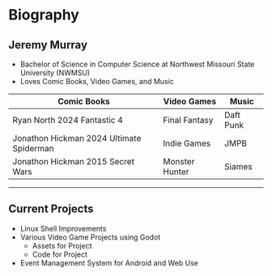 # Biography
## Jeremy Murray

- Bachelor of Science in Computer Science at Northwest Missouri State University (NWMSU)
- Loves Comic Books, Video Games, and Music

| Comic Books | Video Games | Music |
| ----------- | ----------- | ----- |
| Ryan North 2024 Fantastic 4 | Final Fantasy | Daft Punk |
| Jonathon Hickman 2024 Ultimate Spiderman | Indie Games | JMPB |
| Jonathon Hickman 2015 Secret Wars| Monster Hunter | Siames | 
***
## Current Projects
- Linux Shell Improvements
- Various Video Game Projects using Godot
  - Assets for Project
  - Code for Project
- Event Management System for Android and Web Use

